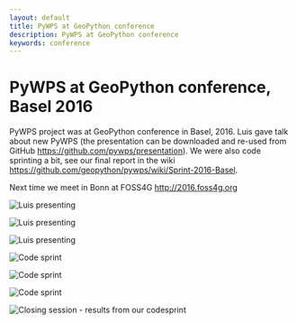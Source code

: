 ```yaml
---
layout: default
title: PyWPS at GeoPython conference
description: PyWPS at GeoPython conference
keywords: conference
---
```


# PyWPS at GeoPython conference, Basel 2016

PyWPS project was at GeoPython conference in Basel, 2016. Luis gave talk about
new PyWPS (the presentation can be downloaded and re-used from GitHub <https://github.com/pywps/presentation>). We were also code sprinting a bit, see our final report in the wiki <https://github.com/geopython/pywps/wiki/Sprint-2016-Basel>.

Next time we meet in Bonn at FOSS4G <http://2016.foss4g.org>

![Luis presenting](https://farm8.staticflickr.com/7354/28019379212_c036d843e8_z_d.jpg)

![Luis presenting](https://farm8.staticflickr.com/7443/28044370771_c596d0f7d1_z_d.jpg)

![Luis presenting](https://camo.githubusercontent.com/7d6216f6e4807145911f8366b14a38b4fa66cc98/68747470733a2f2f7062732e7477696d672e636f6d2f6d656469612f436c6e74687743576b41414c4c69702e6a70673a6c61726765)

![Code sprint](https://farm8.staticflickr.com/7613/28087741766_4bd08ee6df_z_d.jpg)

![Code sprint](https://farm8.staticflickr.com/7325/28087740656_8a2fbe03b4_z_d.jpg)

![Code sprint](https://camo.githubusercontent.com/d65b03312d9e0a669082cf845047bdcec05146ef/68747470733a2f2f7062732e7477696d672e636f6d2f6d656469612f436c6431324556576b41416749614d2e6a70673a6c61726765)

![Closing session - results from our codesprint](https://farm8.staticflickr.com/7559/27508215724_066efd874b_z_d.jpg)

